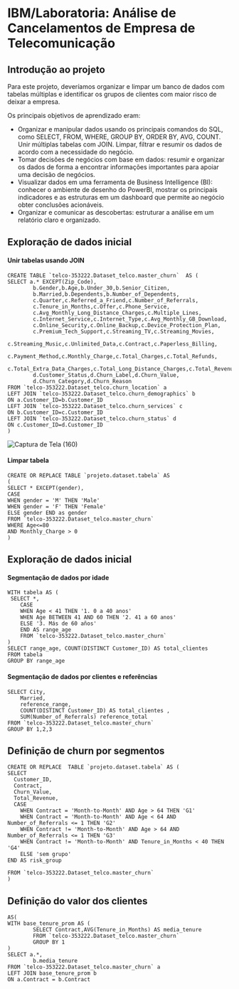 # IBM/Laboratoria: Análise de Cancelamentos de Empresa de Telecomunicação
## Introdução ao projeto
Para este projeto, deveríamos organizar e limpar um banco de dados com tabelas múltiplas e identificar os grupos de clientes com maior risco de deixar a empresa.

Os principais objetivos de aprendizado eram:
- Organizar e manipular dados usando os principais comandos do SQL, como SELECT, FROM, WHERE, GROUP BY, ORDER BY, AVG, COUNT. Unir múltiplas tabelas com JOIN. Limpar, filtrar e resumir os dados de acordo com a necessidade do negócio.
- Tomar decisões de negócios com base em dados: resumir e organizar os dados de forma a encontrar informações importantes para apoiar uma decisão de negócios. 
- Visualizar dados em uma ferramenta de Business Intelligence (BI): conhecer o ambiente de desenho do PowerBI, mostrar os principais indicadores e as estruturas em um dashboard que permite ao negócio obter conclusões acionáveis.
- Organizar e comunicar as descobertas: estruturar a análise em um relatório claro e organizado.

## Exploração de dados inicial
#### Unir tabelas usando JOIN
```
CREATE TABLE `telco-353222.Dataset_telco.master_churn`  AS (
SELECT a.* EXCEPT(Zip_Code),
        b.Gender,b.Age,b.Under_30,b.Senior_Citizen,
        b.Married,b.Dependents,b.Number_of_Dependents,
        c.Quarter,c.Referred_a_Friend,c.Number_of_Referrals,
        c.Tenure_in_Months,c.Offer,c.Phone_Service,
        c.Avg_Monthly_Long_Distance_Charges,c.Multiple_Lines,
        c.Internet_Service,c.Internet_Type,c.Avg_Monthly_GB_Download,
        c.Online_Security,c.Online_Backup,c.Device_Protection_Plan,
        c.Premium_Tech_Support,c.Streaming_TV,c.Streaming_Movies,
        c.Streaming_Music,c.Unlimited_Data,c.Contract,c.Paperless_Billing,
        c.Payment_Method,c.Monthly_Charge,c.Total_Charges,c.Total_Refunds,
        c.Total_Extra_Data_Charges,c.Total_Long_Distance_Charges,c.Total_Revenue,
        d.Customer_Status,d.Churn_Label,d.Churn_Value,
        d.Churn_Category,d.Churn_Reason 
FROM `telco-353222.Dataset_telco.churn_location` a
LEFT JOIN `telco-353222.Dataset_telco.churn_demographics` b
ON a.Customer_ID=b.Customer_ID
LEFT JOIN `telco-353222.Dataset_telco.churn_services` c
ON b.Customer_ID=c.Customer_ID
LEFT JOIN `telco-353222.Dataset_telco.churn_status` d
ON c.Customer_ID=d.Customer_ID
)
```
![Captura de Tela (160)](https://user-images.githubusercontent.com/107365734/175069121-37108452-570e-424d-be05-8e1ecf31c072.png)

#### Limpar tabela
```
CREATE OR REPLACE TABLE `projeto.dataset.tabela` AS
(
SELECT * EXCEPT(gender),
CASE
WHEN gender = 'M' THEN 'Male'
WHEN gender = 'F' THEN 'Female'
ELSE gender END as gender
FROM `telco-353222.Dataset_telco.master_churn`
WHERE Age<=80
AND Monthly_Charge > 0
)
```
## Exploração de dados inicial
#### Segmentação de dados por idade
```
WITH tabela AS (
 SELECT *,
    CASE 
    WHEN Age < 41 THEN '1. 0 a 40 anos'
    WHEN Age BETWEEN 41 AND 60 THEN '2. 41 a 60 anos' 
    ELSE '3. Más de 60 años' 
    END AS range_age
    FROM `telco-353222.Dataset_telco.master_churn`
)
SELECT range_age, COUNT(DISTINCT Customer_ID) AS total_clientes
FROM tabela 
GROUP BY range_age
```
#### Segmentação de dados por clientes e referências
```
SELECT City,
    Married,
    reference_range,
    COUNT(DISTINCT Customer_ID) AS total_clientes ,
    SUM(Number_of_Referrals) reference_total
FROM `telco-353222.Dataset_telco.master_churn`
GROUP BY 1,2,3
```
## Definição de churn por segmentos
```
CREATE OR REPLACE  TABLE `projeto.dataset.tabela` AS (
SELECT
  Customer_ID,
  Contract,
  Churn_Value,
  Total_Revenue,
  CASE
    WHEN Contract = 'Month-to-Month' AND Age > 64 THEN 'G1'
    WHEN Contract = 'Month-to-Month' AND Age < 64 AND Number_of_Referrals <= 1 THEN 'G2'
    WHEN Contract != 'Month-to-Month' AND Age > 64 AND Number_of_Referrals <= 1 THEN 'G3'
    WHEN Contract != 'Month-to-Month' AND Tenure_in_Months < 40 THEN 'G4'
    ELSE 'sem grupo'
END AS risk_group

FROM `telco-353222.Dataset_telco.master_churn`
)
```
## Definição do valor dos clientes
```
AS(
WITH base_tenure_prom AS (
        SELECT Contract,AVG(Tenure_in_Months) AS media_tenure
        FROM `telco-353222.Dataset_telco.master_churn`
        GROUP BY 1
)
SELECT a.*,
        b.media_tenure
FROM `telco-353222.Dataset_telco.master_churn` a
LEFT JOIN base_tenure_prom b
ON a.Contract = b.Contract
```

